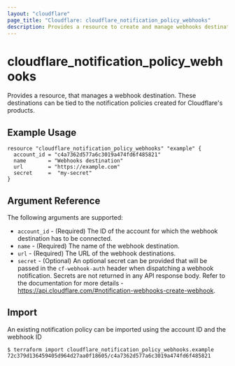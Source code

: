 ```yaml
---
layout: "cloudflare"
page_title: "Cloudflare: cloudflare_notification_policy_webhooks"
description: Provides a resource to create and manage webhooks destinations for Cloudflare's notification policies.
---
```


# cloudflare_notification_policy_webhooks

Provides a resource, that manages a webhook destination. These destinations can be tied to the notification policies created for Cloudflare's products.

## Example Usage

```hcl
resource "cloudflare_notification_policy_webhooks" "example" {
  account_id = "c4a7362d577a6c3019a474fd6f485821"
  name       = "Webhooks destination"
  url        = "https://example.com"
  secret     =  "my-secret"
}
```

## Argument Reference

The following arguments are supported:

- `account_id` - (Required) The ID of the account for which the webhook destination has to be connected.
- `name` - (Required) The name of the webhook destination.
- `url` - (Required) The URL of the webhook destinations.
- `secret` - (Optional) An optional secret can be provided that will be passed in the `cf-webhook-auth` header when dispatching a webhook notification.
  Secrets are not returned in any API response body.
  Refer to the documentation for more details - https://api.cloudflare.com/#notification-webhooks-create-webhook.

## Import

An existing notification policy can be imported using the account ID and the webhook ID

```
$ terraform import cloudflare_notification_policy_webhooks.example 72c379d136459405d964d27aa0f18605/c4a7362d577a6c3019a474fd6f485821
```
